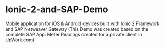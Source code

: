 # Ionic-2-and-SAP-Demo
Mobile application for iOS &amp; Android devices built with Ionic 2 Framework and SAP Netweaver Gateway
(This Demo was created based on the complete SAP App: Meter Readings created for a private client in UpWork.com)
